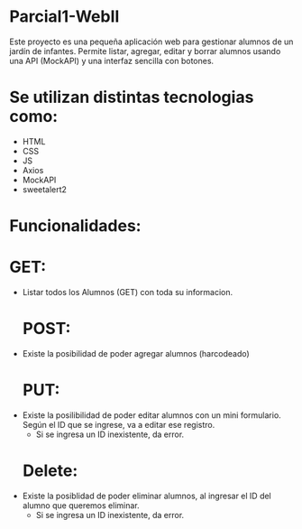 # Parcial1-WebII
Este proyecto es una pequeña aplicación web para gestionar alumnos de un jardín de infantes. Permite listar, agregar, editar y borrar alumnos usando una API (MockAPI) y una interfaz sencilla con botones.

# Se utilizan distintas tecnologias como:
- HTML
- CSS
- JS
- Axios
- MockAPI
- sweetalert2

# Funcionalidades:
  # GET:
- Listar todos los Alumnos (GET) con toda su informacion.
  # POST:
- Existe la posibilidad de poder agregar alumnos (harcodeado)
  # PUT:
- Existe la posilibilidad de poder editar alumnos con un mini formulario. Según el ID que se ingrese, va a editar ese registro.
    - Si se ingresa un ID inexistente, da error.
  # Delete:
- Existe la posiblidad de poder eliminar alumnos, al ingresar el ID del alumno que queremos eliminar.
    - Si se ingresa un ID inexistente, da error.
